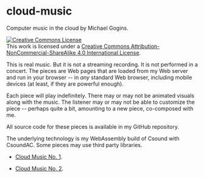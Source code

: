 # cloud-music

Computer music in the cloud by Michael Gogins. 

<a rel="license" href="http://creativecommons.org/licenses/by-nc-sa/4.0/"><img alt="Creative Commons License" style="border-width:0" src="https://i.creativecommons.org/l/by-nc-sa/4.0/88x31.png" /></a><br />This work is licensed under a <a rel="license" href="http://creativecommons.org/licenses/by-nc-sa/4.0/">Creative Commons Attribution-NonCommercial-ShareAlike 4.0 International License</a>.

This is real music. But it is not a streaming recording. It is not performed in a concert. The pieces are Web pages that are loaded from my Web server and run in your browser -- in _any_ standard Web browser, including mobile devices (at least, if they are powerful enough).

Each piece will play indefinitely. There may or may not be animated visuals along with the music. The listener may or may not be able to customize the piece -- perhaps quite a bit, amounting to a new piece, co-composed with me.

All source code for these pieces is available in my GitHub repository.

The underlying technology is my WebAssembly build of Csound with CsoundAC. Some pieces may use third party libraries.

- [Cloud Music No. 1](cloud_music_no_1.html).

- [Cloud Music No. 2](cloud_music_no_2.html).


